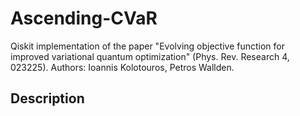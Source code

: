 # Ascending-CVaR

Qiskit implementation of the paper "Evolving objective function for improved variational quantum optimization"  (Phys. Rev. Research 4, 023225). Authors: Ioannis Kolotouros, Petros Wallden.


## Description
